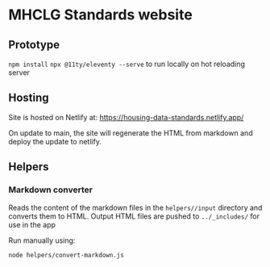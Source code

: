 # MHCLG Standards website

## Prototype

`npm install`
`npx @11ty/eleventy --serve` to run locally on hot reloading server


## Hosting

Site is hosted on Netlify at: https://housing-data-standards.netlify.app/

On update to main, the site will regenerate the HTML from markdown and deploy the update to netlify.


## Helpers

### Markdown converter

Reads the content of the markdown files in the `helpers//input` directory and converts them to HTML. Output HTML files are pushed to `../_includes/` for use in the app

Run manually using:

`node helpers/convert-markdown.js`